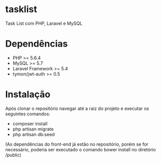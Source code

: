 # tasklist
Task List com PHP, Laravel e MySQL  

# Dependências

* PHP >= 5.6.4
* MySQL >= 5.7
* Laravel Framework >= 5.4
* tymon/jwt-auth >= 0.5

# Instalação

Após clonar o repositório navegar até a raiz do projeto e executar os seguintes comandos:  

* composer install  
* php artisan migrate  
* php artisan db:seed 

(As dependências do front-end já estão no repositório, porém se for necessário, poderia ser executado o comando bower install no diretório /public)  